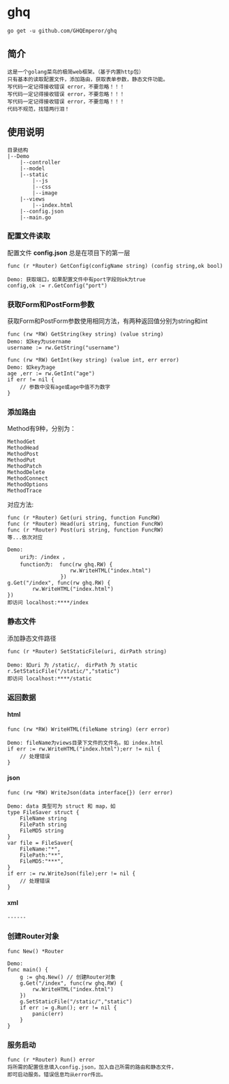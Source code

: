 # ghq
~~~
go get -u github.com/GHQEmperor/ghq
~~~
## 简介
~~~
这是一个golang菜鸟的极简web框架。（基于内置http包）
只有基本的读取配置文件，添加路由，获取表单参数，静态文件功能。
写代码一定记得接收错误 error，不要忽略！！！
写代码一定记得接收错误 error，不要忽略！！！
写代码一定记得接收错误 error，不要忽略！！！
代码不规范，找错两行泪！
~~~

## 使用说明
~~~
目录结构
|--Demo
	|--controller
	|--model
	|--static
		|--js
		|--css
		|--image
	|--views
		|--index.html
	|--config.json
	|--main.go
~~~

### 配置文件读取

 配置文件  **config.json**  总是在项目下的第一层

~~~
func (r *Router) GetConfig(configName string) (config string,ok bool)

Demo: 获取端口，如果配置文件中有port字段则ok为true
config,ok := r.GetConfig("port")
~~~

### 获取Form和PostForm参数

 获取Form和PostForm参数使用相同方法，有两种返回值分别为string和int

~~~
func (rw *RW) GetString(key string) (value string)
Demo: 如key为username
username := rw.GetString("username")

func (rw *RW) GetInt(key string) (value int, err error)
Demo: 如key为age
age ,err := rw.GetInt("age")
if err != nil {
    // 参数中没有age或age中值不为数字
}
~~~

### 添加路由

 Method有9种，分别为：

~~~
MethodGet
MethodHead
MethodPost
MethodPut
MethodPatch
MethodDelete
MethodConnect
MethodOptions
MethodTrace
~~~

 对应方法:

~~~
func (r *Router) Get(uri string, function FuncRW)
func (r *Router) Head(uri string, function FuncRW) 
func (r *Router) Post(uri string, function FuncRW)
等...依次对应

Demo: 
	uri为: /index ，
	function为:	func(rw ghq.RW) {
					rw.WriteHTML("index.html")
				 })
g.Get("/index", func(rw ghq.RW) {
		rw.WriteHTML("index.html")
})
即访问 localhost:****/index
~~~

### 静态文件

 添加静态文件路径

~~~
func (r *Router) SetStaticFile(uri, dirPath string)

Demo: 如uri 为 /static/， dirPath 为 static
r.SetStaticFile("/static/","static")
即访问 localhost:****/static
~~~

### 返回数据

#### html

~~~
func (rw *RW) WriteHTML(fileName string) (err error)

Demo: fileName为views目录下文件的文件名。如 index.html
if err := rw.WriteHTML("index.html");err != nil {
    // 处理错误
}
~~~

#### json

~~~
func (rw *RW) WriteJson(data interface{}) (err error)

Demo: data 类型可为 struct 和 map，如
type FileSaver struct {
	FileName string
	FilePath string
	FileMD5 string
}
var file = FileSaver{
	FileName:"*",
	FilePath:"**",
	FileMD5:"***",
}
if err := rw.WriteJson(file);err != nil {
    // 处理错误
}

~~~

#### xml

~~~
------
~~~

### 创建Router对象

~~~
func New() *Router

Demo:
func main() {
    g := ghq.New() // 创建Router对象
	g.Get("/index", func(rw ghq.RW) {
		rw.WriteHTML("index.html")
	})
	g.SetStaticFile("/static/","static")
	if err := g.Run(); err != nil {
		panic(err)
	}
}
~~~

### 服务启动

~~~
func (r *Router) Run() error
将所需的配置信息填入config.json，加入自己所需的路由和静态文件，
即可启动服务。错误信息均从error传出。
~~~

